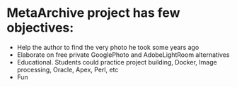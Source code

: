 # MetaArchive project has few objectives:

* Help the author to find the very photo he took some years ago
* Elaborate on free private GooglePhoto and AdobeLightRoom alternatives
* Educational. Students could practice project building, Docker, Image processing, Oracle, Apex, Perl, etc
* Fun

